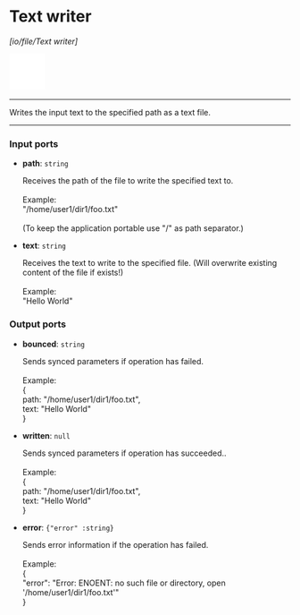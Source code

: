 # Text writer

_[io/file/Text writer]_

![icon](</assets/icons/b63b05e2-5e2f-45a1-a3e3-10a749d05b96.png>)

---

Writes the input text to the specified path as a text file.<br>

---

### Input ports

* __path__: ` string `

    Receives the path of the file to write the specified text to.<br>
    <br>
    Example:<br>
    "/home/user1/dir1/foo.txt"<br>
    <br>
    (To keep the application portable use "/" as path separator.)<br>


* __text__: ` string `

    Receives the text to write to the specified file. (Will overwrite existing content of the file if exists!)<br>
    <br>
    Example:<br>
    "Hello World"<br>

### Output ports

* __bounced__: ` string `

    Sends synced parameters if operation has failed.<br>
    <br>
    Example:<br>
    { <br>
      path: "/home/user1/dir1/foo.txt", <br>
      text: "Hello World"<br>
    }<br>


* __written__: ` null `

    Sends synced parameters if operation has succeeded..<br>
    <br>
    Example:<br>
    { <br>
      path: "/home/user1/dir1/foo.txt", <br>
      text: "Hello World"<br>
    }<br>


* __error__: ` {"error" :string} `

    Sends error information if the operation has failed.<br>
    <br>
    Example: <br>
    {<br>
      "error": "Error: ENOENT: no such file or directory, open '/home/user1/dir1/foo.txt'"<br>
    }<br>

